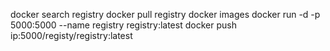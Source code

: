 docker search registry
docker pull registry
docker images
docker run -d -p 5000:5000 --name registry registry:latest
docker push ip:5000/registy/registry:latest
